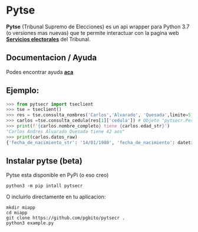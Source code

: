 # Pytse
**Pytse** (Tribunal Supremo de Elecciones) es un api wrapper para Python 3.7 (o versiones mas nuevas) que te permite interactuar con la pagina web **[Servicios electorales](https://servicioselectorales.tse.go.cr/chc/)** del Tribunal.

## Documentacion / Ayuda
Podes encontrar ayuda **[aca](https://pytsecr.readthedocs.io/)**
## Ejemplo:
```python
>>> from pytsecr import tseclient
>>> tse = tseclient()
>>> res = tse.consulta_nombres('Carlos','Alvarado', 'Quesada',limite=5) # 5 resultados, lista de datos basicos
>>> carlos =tse.consulta_cedula(res[1]['cedula']) # Objeto "pytsecr.Persona"
>>> print(f'{carlos.nombre_completo} tiene {carlos.edad_str}')
"Carlos Andres Alvarado Quesada tiene 42 aos"
>>> print(carlos.datos_raw)
{'fecha_de_nacimiento_str': '14/01/1980', 'fecha_de_nacimiento': datetime.date(1980, 1, 14), 'edad': 42, 'edad_str': '42 años', 'nombre': 'Carlos Andres', 'apellido': 'Alvarado', 'segundo_apellido': 'Quesada', 'nombre_completo': 'Carlos Andres Alvarado Quesada', 'cedula': '110600078', 'padres_rawdata': {'padre': {'nombre': 'Alejandro Alvarado Induni', 'cedula': '0'}, 'madre': {'nombre': 'Adelia Quesada Alvarado', 'cedula': '0'}}, 'cc': None, 'sexo': 'masculino', 'ha_muerto': False, 'marginal': False, 'empadronado': True, 'fallecio': False, 'lugar_de_nacimiento': 'URUCA CENTRAL SAN JOSE', 'nacionalidad': 'Costarricense', 'conocido_como': None}
```
## Instalar pytse (beta)

Pytse esta disponible en PyPi (o eso creo)

```console
python3 -m pip intall pytsecr
```

O incluirlo directamente en tu aplicacion:

```console
mkdir miapp
cd miapp
git clone https://github.com/pgbito/pytsecr . 
python3 example.py
```


